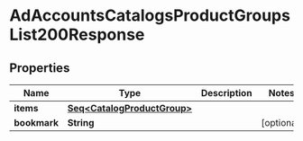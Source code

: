 

# AdAccountsCatalogsProductGroupsList200Response


## Properties

Name | Type | Description | Notes
------------ | ------------- | ------------- | -------------
**items** | [**Seq&lt;CatalogProductGroup&gt;**](CatalogProductGroup.md) |  | 
**bookmark** | **String** |  |  [optional]



